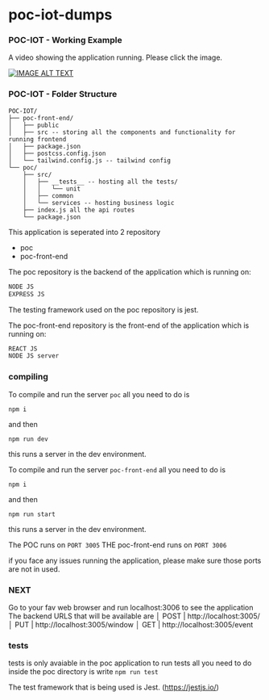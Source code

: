 # poc-iot-dumps

### POC-IOT - Working Example
A video showing the application running. 
Please click the image. 

[![IMAGE ALT TEXT](http://img.youtube.com/vi/63rjcEUrUWU/0.jpg)](http://www.youtube.com/watch?v=63rjcEUrUWU "Video Title")

### POC-IOT - Folder Structure

    POC-IOT/
    ├── poc-front-end/
    │   ├── public
    │   ├── src -- storing all the components and functionality for running frontend
    │   ├── package.json
    │   ├── postcss.config.json 
    │   └── tailwind.config.js -- tailwind config
    └── poc/
        ├── src/
        │   ├── __tests__ -- hosting all the tests/
        │   │   └── unit
        │   ├── common
        │   └── services -- hosting business logic
        ├── index.js all the api routes
        └── package.json
        
This application is seperated into 2 repository
- poc
- poc-front-end

The poc repository is the backend of the application which is running on:
```sh
NODE JS
EXPRESS JS
```
The testing framework used on the poc repository is jest.

The poc-front-end repository is the front-end of the application which is running on:
```sh
REACT JS
NODE JS server
```
### compiling

To compile and run the server `poc` all you need to do is

`npm i`

and then 

`npm run dev`

this runs a server in the dev environment. 

To compile and run the server `poc-front-end` all you need to do is

`npm i`

and then 

`npm run start`

this runs a server in the dev environment. 

The POC runs on `PORT 3005`
THE poc-front-end runs on `PORT 3006`

if you face any issues running the application, please make sure those ports are not in used. 

### NEXT
Go to your fav web browser and run localhost:3006 to see the application
The backend URLS that will be available are 
│ POST | http://localhost:3005/ 
│ PUT | http://localhost:3005/window 
│ GET | http://localhost:3005/event 

### tests
tests is only avaiable in the poc application
to run tests all you need to do inside the poc directory is write
`npm run test`

The test framework that is being used is Jest. (https://jestjs.io/)
